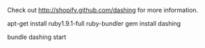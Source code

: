 Check out http://shopify.github.com/dashing for more information.

apt-get install ruby1.9.1-full ruby-bundler
gem install dashing

bundle
dashing start
